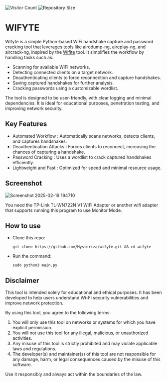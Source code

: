 ![Visitor Count](https://hits.seeyoufarm.com/api/count/incr/badge.svg?url=https://github.com/Mysteriza/wifyte&count_bg=%2379C83D&title_bg=%23555555&icon=github.svg&icon_color=%23E7E7E7&title=Visitors&edge_flat=false)
![Repository Size](https://img.shields.io/github/repo-size/Mysteriza/wifyte)

# WIFYTE
Wifyte is a simple Python-based WiFi handshake capture and password cracking tool that leverages tools like airodump-ng, aireplay-ng, and aircrack-ng, inspired by the [Wifite](https://github.com/derv82/wifite2) tool. It simplifies the workflow by handling tasks such as:
- Scanning for available WiFi networks.
- Detecting connected clients on a target network.
- Deauthenticating clients to force reconnection and capture handshakes.
- Saving captured handshakes for further analysis.
- Cracking passwords using a customizable wordlist.

The tool is designed to be user-friendly, with clear logging and minimal dependencies. It is ideal for educational purposes, penetration testing, and improving network security.

## Key Features
- Automated Workflow : Automatically scans networks, detects clients, and captures handshakes.
- Deauthentication Attacks : Forces clients to reconnect, increasing the chances of capturing a handshake.
- Password Cracking : Uses a wordlist to crack captured handshakes efficiently.
- Lightweight and Fast : Optimized for speed and minimal resource usage.

## Screenshot
![Screenshot 2025-02-19 194710](https://github.com/user-attachments/assets/c08a95c5-13a2-4730-8619-026f390bfb79)

You need the TP-Link TL-WN722N V1 WiFi Adapter or another wifi adapter that supports running this program to use Monitor Mode.

## How to use
- Clone this repo:
  ```
  git clone https://github.com/Mysteriza/wifyte.git && cd wifyte
  ```
- Run the command:
  ```
  sudo python3 main.py
  ```
## Disclaimer
This tool is intended solely for educational and ethical purposes. It has been developed to help users understand Wi-Fi security vulnerabilities and improve network protection.

By using this tool, you agree to the following terms:

1. You will only use this tool on networks or systems for which you have explicit permission.
2. You will not use this tool for any illegal, malicious, or unauthorized activities.
3. Any misuse of this tool is strictly prohibited and may violate applicable laws and regulations.
4. The developer(s) and maintainer(s) of this tool are not responsible for any damage, harm, or legal consequences caused by the misuse of this software.

Use it responsibly and always act within the boundaries of the law.
